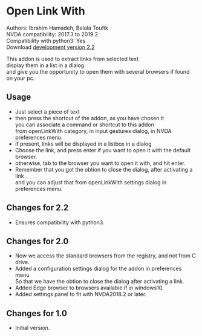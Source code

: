 # Open Link With #

Authors: Ibrahim Hamadeh, Belala Toufik  
NVDA compatibility: 2017.3 to 2019.2  
Compatibility with python3: Yes  
Download [development version 2.2](https://github.com/ibrahim-s/openLinkWith/releases/download/2.2-dev/openLinkWith-2.2-dev.nvda-addon)  

This addon is used to extract links from selected text  
display them in a list in a dialog  
and give you the opportunity to open them with several browsers if found on your pc.

## Usage

*	Just select a piece of text  
*	then press the shortcut of the addon, as you have chosen it  
you can associate a command or shortcut to this addon  
from openLinkWith category, in input gestures dialog, in NVDA preferences menu.  
*	if present, links will be displayed in a listbox in a dialog  
*	Choose the link, and press enter if you want to open it with the default browser.  
*	otherwise, tab to the browser you want to open it with, and hit enter.  
*	Remember that you got the obtion to close the dialog, after activating a link  
and you can adjust that from openLinkWith settings dialog in preferences menu.  

## Changes for 2.2 ##
*	Ensures compatibility with python3.  

## Changes for 2.0 ##

*	Now we access the standard browsers from the registry, and not from C drive.
*	Added a configuration settings dialog for the addon in preferences menu  
So that we have the obtion to close the dialog after activating a link.
*	Added Edge browser to browsers available if in windows10.
*	Added settings panel to  fit  with NVDA2018.2 or later.

## Changes for 1.0 ##

*	Initial version.